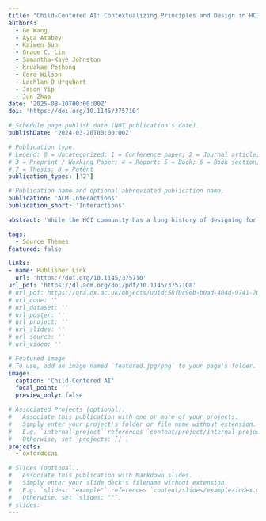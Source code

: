 ```yaml
---
title: "Child-Centered AI: Contextualizing Principles and Design in HCI."
authors:
  - Ge Wang
  - Ayça Atabey
  - Kaiwen Sun
  - Grace C. Lin
  - Samantha-Kaye Johnston
  - Kruakae Pothong
  - Cara Wilson
  - Lachlan D Urquhart
  - Jason Yip
  - Jun Zhao
date: '2025-08-10T00:00:00Z'
doi: 'https://doi.org/10.1145/375710'

# Schedule page publish date (NOT publication's date).
publishDate: '2024-03-20T00:00:00Z'

# Publication type.
# Legend: 0 = Uncategorized; 1 = Conference paper; 2 = Journal article;
# 3 = Preprint / Working Paper; 4 = Report; 5 = Book; 6 = Book section;
# 7 = Thesis; 8 = Patent
publication_types: ['2']

# Publication name and optional abbreviated publication name.
publication: 'ACM Interactions'
publication_short: 'Interactions'

abstract: 'While the HCI community has a long history of designing for children, a disconnect persists between the design community, policy guidelines, and the actual designs implemented in practice. Emerging policies focus more on articulating the big picture of what technologies should do for children. Regulations, such as the EU AI Act and the UK Online Safety Act, emphasize child protection from harm resulting from the operation and use of digital technologies, including AI. These policies and regulations have yet to speak the language of designers and developers who are working on concrete and practical actions that they can take to account for childrens unique developmental needs and rights in AI system design. In the realms of policies and regulations, the notion of child-centered AI is often overlooked or oversimplified. In contrast, HCI experts work closely with children, using a child-centered approach and offering valuable insights into how AI can be effectively designed to serve childrens best interests, addressing their unique needs and vulnerabilities. This expertise presents a crucial, yet often underexplored, perspective on AI integration, going beyond what policy documents typically capture.'

tags:
  - Source Themes
featured: false

links:
- name: Publisher Link
  url: 'https://doi.org/10.1145/375710'
url_pdf: 'https://dl.acm.org/doi/pdf/10.1145/3757108'
# url_pdf: https://ora.ox.ac.uk/objects/uuid:58f0c9eb-b0ad-404d-9741-70d553f011f2/download_file?file_format=application%2Fpdf&safe_filename=Wang_et_al_2022_dont_make_assumptions.pdf&type_of_work=Conference+item
# url_code: ''
# url_dataset: ''
# url_poster: ''
# url_project: ''
# url_slides: ''
# url_source: ''
# url_video: ''

# Featured image
# To use, add an image named `featured.jpg/png` to your page's folder.
image:
  caption: 'Child-Centered AI'
  focal_point: ''
  preview_only: false

# Associated Projects (optional).
#   Associate this publication with one or more of your projects.
#   Simply enter your project's folder or file name without extension.
#   E.g. `internal-project` references `content/project/internal-project/index.md`.
#   Otherwise, set `projects: []`.
projects:
  - oxfordccai

# Slides (optional).
#   Associate this publication with Markdown slides.
#   Simply enter your slide deck's filename without extension.
#   E.g. `slides: "example"` references `content/slides/example/index.md`.
#   Otherwise, set `slides: ""`.
# slides:
---
```


<!-- {{% callout note %}}
Click the _Cite_ button above to demo the feature to enable visitors to import publication metadata into their reference management software.
{{% /callout %}}
 -->
<!-- Supplementary notes can be added here, including [code and math](https://wowchemy.com/docs/content/writing-markdown-latex/).
 -->
